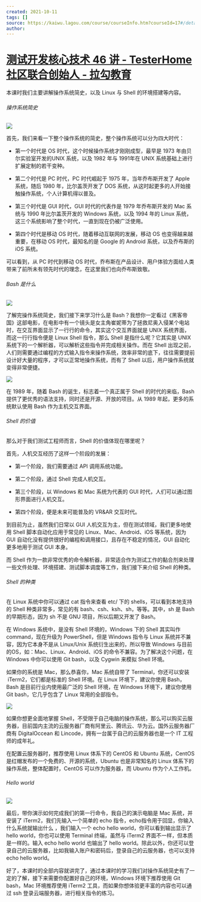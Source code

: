 ```yaml
---
created: 2021-10-11
tags: []
source: https://kaiwu.lagou.com/course/courseInfo.htm?courseId=17#/detail/pc?id=317
author: 
---
```


# [测试开发核心技术 46 讲 - TesterHome 社区联合创始人 - 拉勾教育](https://kaiwu.lagou.com/course/courseInfo.htm?courseId=17#/detail/pc?id=317)


本课时我们主要讲解操作系统简史，以及 Linux 与 Shell 的环境搭建等内容。

###### 操作系统简史 

![](http://s0.lgstatic.com/i/image2/M01/A9/2F/CgotOV3OcR2AGGnhAAFTLJlqgys080.png)

首先，我们来看一下整个操作系统的简史，整个操作系统可以分为四大时代：

-   第一个时代是 OS 时代，这个时候操作系统才刚刚成型，最早是 1973 年由贝尔实验室开发的UNIX 系统，以及 1982 年与 1991年在 UNIX 系统基础上进行扩展定制的若干变种。
    
-   第二个时代是 PC 时代，PC 时代崛起于 1975 年，当年乔布斯开发了 Apple 系统，随后 1980 年，比尔盖茨开发了 DOS 系统，从这时起更多的人开始接触操作系统，个人计算机得以普及。
    
-   第三个时代是 GUI 时代，GUI 时代的代表作是 1979 年乔布斯开发的 Mac 系统与 1990 年比尔盖茨开发的 Windows 系统，以及 1994 年的 Linux 系统，这三个系统影响了整个时代，一直到现在仍被广泛使用。
    
-   第四个时代是移动 OS 时代，随着移动互联网的发展，移动 OS 也变得越来越重要，在移动 OS 时代，最知名的是 Google 的 Android 系统，以及乔布斯的 iOS 系统。
    

可以看到，从 PC 时代到移动 OS 时代，乔布斯在产品设计、用户体验方面给人类带来了前所未有领先时代的理念，在这里我们也向乔布斯致敬。

###### Bash 是什么

![](http://s0.lgstatic.com/i/image2/M01/A9/0F/CgoB5l3OcR2AV-1_AARjoDt0imA774.png)

了解完操作系统简史，我们接下来学习什么是 Bash？我想你一定看过《黑客帝国》这部电影，在电影中有一个镜头是女主角崔妮蒂为了拯救尼奥入侵某个电站时，在交互界面显示了一行行的命令，其实这个交互界面就是 UNIX 系统界面，而这一行行指令便是 Linux Shell 指令，那么 Shell 是指什么呢？它其实是 UNIX 系统下的一个解析器，可以解析这些指令并完成相关操作。而在 Shell 出现之前，人们则需要通过编程的方式输入指令来操作系统，效率非常的底下，往往需要提前设计好大量的程序，才可以正常地操作系统，而有了 Shell 以后，用户操作系统就变得非常便捷。

![](http://s0.lgstatic.com/i/image2/M01/A9/2F/CgotOV3OcR6AXUcsAACOQHI_BVM743.png)

在 1989 年，随着 Bash 的诞生，标志着一个真正属于 Shell 的时代的来临，Bash 提供了更优秀的语法支持，同时还是开源、开放的项目。从 1989 年起，更多的系统默认使用 Bash 作为主机交互界面。

###### Shell 的价值

那么对于我们测试工程师而言，Shell 的价值体现在哪里呢？

首先，人机交互经历了这样一个阶段的发展：

-   第一个阶段，我们需要通过 API 调用系统功能。
    
-   第二个阶段，通过 Shell 完成人机交互。
    
-   第三个阶段，以 Windows 和 Mac 系统为代表的 GUI 时代，人们可以通过图形界面进行人机交互。
    
-   第四个阶段，便是未来可能普及的 VR&AR 交互时代。
    

到目前为止，虽然我们日常以 GUI 人机交互为主，但在测试领域，我们更多地使用 Shell 脚本自动化应用于常见的 Linux、Mac、Android、iOS 等系统，因为 GUI 自动化没有提供很好的编程和调用接口，且存在不稳定的情况，GUI 自动化更多地用于测试 GUI 本身。  

而 Shell 作为一款非常优秀的命令解析器，非常适合作为测试工作的黏合剂来处理一些文件处理、环境搭建、测试脚本调度等工作，我们接下来介绍 Shell 的种类。

###### Shell 的种类

在 Linux 系统中你可以通过 cat 指令来查看 etc/ 下的 shells，可以看到本地支持的 Shell 种类非常多，常见的有 bash、csh、ksh、sh，等等。其中，sh 是 Bash 的早期形态，因为 sh 不是 GNU 项目，所以后期又开发了 Bash。  

在 Windows 系统中，是没有 Shell 环境的，Windows 下的 Shell 其实叫作 command，现在升级为 PowerShell，但是 Windows 指令与 Linux 系统并不兼容，因为它本身不是从 Linux/Unix 系统衍生出来的，所以导致 Windows 与目前的OS，如：Mac、Linux、Android、iOS 的命令不兼容。为了解决这个问题，在 Windows 中你可以使用 Git bash，以及 Cygwin 来模拟 Shell 环境。

如果你的系统是 Mac，那么恭喜你，Mac 系统自带了 Terminal，你还可以安装  iTerm2，它们都是标准的 Shell 环境。在 Linux 环境下，建议你使用 Bash，Bash 是目前行业内使用最广泛的 Shell 环境，在 Windows 环境下，建议你使用 Git bash，它几乎包含了 Linux 常用的全部指令。

![](http://s0.lgstatic.com/i/image2/M01/A9/0F/CgoB5l3OcR6ASe74AADtcorq_Jc477.png)

如果你想更全面地掌握 Shell，不受限于自己电脑的操作系统，那么可以购买云服务器，目前国内主流的云服务器厂商有阿里云、腾讯云、华为云。国外云服务器厂商有 DigitalOccean 和 Lincode，拥有一台属于自己的云服务器也是一个 IT 工程师的成年礼。

在配置云服务器时，推荐使用 Linux 体系下的 CentOS 和 Ubuntu 系统，CentOS 是红帽发布的一个免费的、开源的系统，Ubuntu 也是非常知名的 Linux 体系下的操作系统，整体配置时，CentOS 可以作为服务器，而 Ubuntu 作为个人工作机。

###### Hello world

![](http://s0.lgstatic.com/i/image2/M01/A9/2F/CgotOV3OcR6AOiCPAAELnbG0Gnc303.png)

最后，带你演示如何完成我们的第一行命令，我自己的演示电脑是 Mac 系统，并安装了 iTerm2，我们先输入一个简单的 echo 指令，echo指令用于回显，你输入什么系统就输出什么 ，我们输入一个 echo hello world，你可以看到输出显示了 hello world，你也可以使用 Terminal 终端，虽然与 iTerm2 界面不一样，但本质是一样的。输入 echo hello world 也输出了 hello world。除此以外，你还可以登录自己的云服务器，比如我输入账户和密码后，登录自己的云服务器，也可以支持 echo hello world。

好了，本课时的全部内容就讲完了，通过本课时的学习我们对操作系统简史有了一定的了解，接下来需要你配置好自己的环境，Windows 环境下推荐使用 Git bash，Mac 环境推荐使用 iTerm2 工具，而如果你想体验更丰富的内容也可以通过 ssh 登录云端服务器，进行相关指令的练习。
